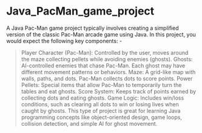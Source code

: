 # Java_PacMan_game_project

A Java Pac-Man game project typically involves creating a simplified version of the classic Pac-Man arcade game using Java. In this project, you would expect the following key components: -
> Player Character (Pac-Man): Controlled by the user, moves around the maze collecting pellets while avoiding enemies (ghosts).
> Ghosts: AI-controlled enemies that chase Pac-Man. Each ghost may have different movement patterns or behaviors.
> Maze: A grid-like map with walls, paths, and dots. Pac-Man collects dots to score points.
> Power Pellets: Special items that allow Pac-Man to temporarily turn the tables and eat ghosts.
> Score System: Keeps track of points earned by collecting dots and eating ghosts.
> Game Logic: Includes win/loss conditions, such as clearing all dots to win or losing lives when caught by ghosts.
This type of project is great for learning Java programming concepts like object-oriented design, game loops, collision detection, and simple AI for ghost movement.

